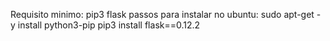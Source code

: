 Requisito minimo:
pip3
flask
passos para instalar no ubuntu:
sudo apt-get -y install python3-pip
pip3 install flask==0.12.2